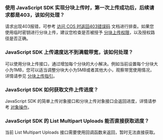 ### 使用 JavaScript SDK 实现分块上传时，第一次上传成功后，后续请求都是403，该如何处理？

请求出现403报错，可参考 [访问 COS 时返回403错误码](https://cloud.tencent.com/document/product/436/54303) 文档进行排查。如果您使用临时密钥进行分块上传，建议您检查是否被授予 [分块上传权限](https://cloud.tencent.com/document/product/436/31923#.E5.88.86.E5.9D.97.E4.B8.8A.E4.BC.A0)，以及授权路径是否正确。

### JavaScript SDK 上传速度达不到满载带宽，该如何处理？

可以使用分块上传接口，通过增加每个分块的大小解决。例如当前设置每个分块大小为1MB，您可以适当调整分块大小为5MB或者其他大小，观察带宽使用情况，详情请参见 [分块上传指引](https://cloud.tencent.com/document/product/436/35649#.E5.88.86.E5.9D.97.E4.B8.8A.E4.BC.A0.E5.AF.B9.E8.B1.A1)。

### JavaScript SDK 如何获取文件上传进度？

JavaScript SDK 的简单上传对象接口和分块上传对象接口会返回进度，详情请参考 [对象操作](https://cloud.tencent.com/document/product/436/35649#.E5.88.86.E5.9D.97.E4.B8.8A.E4.BC.A0.E5.AF.B9.E8.B1.A1)。

### JavaScript SDK 的 List Multipart Uploads 能否直接获取进度？

当前 List Multipart Uploads 接口需要使用回调函数来返回，暂时无法直接获取。

